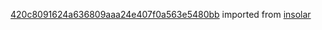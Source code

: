 [420c8091624a636809aaa24e407f0a563e5480bb](https://github.com/insolar/insolar/commit/420c8091624a636809aaa24e407f0a563e5480bb) imported from [insolar](https://github.com/insolar/insolar)
